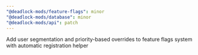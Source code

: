 ```yaml
---
"@deadlock-mods/feature-flags": minor
"@deadlock-mods/database": minor
"@deadlock-mods/api": patch
---
```


Add user segmentation and priority-based overrides to feature flags system with automatic registration helper

